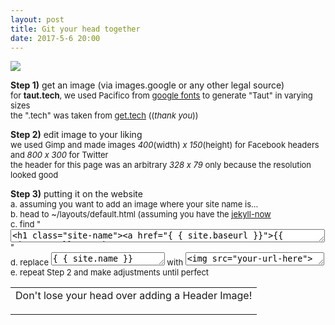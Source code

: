 ```yaml
---
layout: post
title: Git your head together
date: 2017-5-6 20:00
---
```

<table><tr align="center"><td>Don't lose your head over adding a Header Image!<p><tr><img src="http://i.imgur.com/cKzUztc.jpg">

**Step 1)** get an image (via images.google or any other legal source)<br>
<font size="2">for **taut.tech**, we used Pacifico from <a href="https://fonts.google.com/?sort=alpha">google fonts</a> to generate "Taut" in varying sizes<br>
the ".tech" was taken from <a href="get.tech">get.tech</a> ((*thank you*))</font>

**Step 2)** edit image to your liking<br>
<font size="2">we used Gimp and made images *400*(width) *x 150*(height) for Facebook headers and *800 x 300* for Twitter<br>
the header for this page was an arbitrary *328 x 79* only because the resolution looked good</font>

**Step 3)** putting it on the website<br>
<font size="2">a. assuming you want to add an image where your site name is...<br>
b. head to ~/layouts/default.html (assuming you have the <a href="https://github.com/barryclark/jekyll-now">jekyll-now</a><br>
c. find "<textarea rows="1" cols="60"><h1 class="site-name"><a href="{ { site.baseurl }}">{{ site.name }}</a></h1></textarea>"<br>
d. replace <textarea rows="1" col="1">{ { site.name }}</textarea> with <textarea rows="1" cols="25"><img src="your-url-here"></textarea><br>
e. repeat Step 2 and make adjustments until perfect</font><p>
